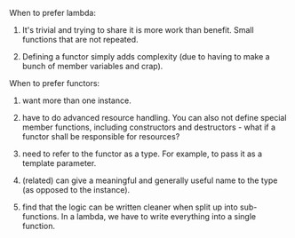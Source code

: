 
When to prefer lambda:

1) It's trivial and trying to share it is more work than benefit. Small functions that are not repeated.

2) Defining a functor simply adds complexity (due to having to make a bunch of member variables and crap).

When to prefer functors:

1. want more than one instance.

2. have to do advanced resource handling. You can also not define special member functions, including constructors and destructors - what if a functor shall be responsible for resources?

3. need to refer to the functor as a type. For example, to pass it as a template parameter.
4. (related) can give a meaningful and generally useful name to the type (as opposed to the instance).
5. find that the logic can be written cleaner when split up into sub-functions. In a lambda, we have to write everything into a single function.